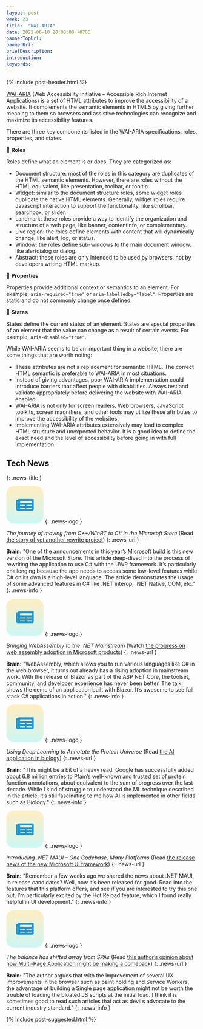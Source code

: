 ```yaml
---
layout: post
week: 23
title:  "WAI-ARIA"
date: 2022-06-10 20:00:00 +0700
bannerTopUrl: 
bannerUrl: 
briefDescription: 
introduction:
keywords:
---
```


{% include post-header.html %}

[WAI-ARIA](https://www.w3.org/TR/wai-aria-1.2/) (Web Accessibility Initiative – Accessible Rich Internet Applications) is a set of HTML attributes to improve the accessibility of a website. It complements the semantic elements in HTML5 by giving further meaning to them so browsers and assistive technologies can recognize and maximize its accessibility features.

There are three key components listed in the WAI-ARIA specifications: roles, properties, and states.

📗 __Roles__

Roles define what an element is or does. They are categorized as:

- Document structure: most of the roles in this category are duplicates of the HTML semantic elements. However, there are roles without the HTML equivalent, like presentation, toolbar, or tooltip.
- Widget: similar to the document structure roles, some widget roles duplicate the native HTML elements. Generally, widget roles require Javascript interaction to support the functionality, like scrollbar, searchbox, or slider.
- Landmark: these roles provide a way to identify the organization and structure of a web page, like banner, contentinfo, or complementary.
- Live region: the roles define elements with content that will dynamically change, like alert, log, or status.
- Window: the roles define sub-windows to the main document window, like alertdialog or dialog.
- Abstract: these roles are only intended to be used by browsers, not by developers writing HTML markup.

📗 __Properties__

Properties provide additional context or semantics to an element. For example, `aria-required="true"` or `aria-labelledby="label"`. Properties are static and do not commonly change once defined.

📗 __States__

States define the current status of an element. States are special properties of an element that the value can change as a result of certain events. For example, `aria-disabled="true"`.

While WAI-ARIA seems to be an important thing in a website, there are some things that are worth noting:

- These attributes are not a replacement for semantic HTML. The correct HTML semantic is preferable to WAI-ARIA in most situations.
- Instead of giving advantages, poor WAI-ARIA implementation could introduce barriers that affect people with disabilities. Always test and validate appropriately before delivering the website with WAI-ARIA enabled.
- WAI-ARIA is not only for screen readers. Web browsers, JavaScript toolkits, screen magnifiers, and other tools may utilize these attributes to improve the accessibility of the websites.
- Implementing WAI-ARIA attributes extensively may lead to complex HTML structure and unexpected behavior. It is a good idea to define the exact need and the level of accessibility before going in with full implementation.

## Tech News
{: .news-title }

![memo](/assets/images/tech-news.svg)
{: .news-logo }

*The journey of moving from C++/WinRT to C# in the Microsoft Store* (Read [the story of yet another rewrite project](https://devblogs.microsoft.com/ifdef-windows/the-journey-of-moving-from-cpp-winrt-to-csharp-in-the-microsoft-store/))
{: .news-url }

__Brain:__ "One of the announcements in this year’s Microsoft build is this new version of the Microsoft Store. This article deep-dived into the process of rewriting the application to use C# with the UWP framework. It’s particularly challenging because the app needs to access some low-level features while C# on its own is a high-level language. The article demonstrates the usage of some advanced features in C# like .NET interop, .NET Native, COM, etc."
{: .news-info }

![memo](/assets/images/tech-news.svg)
{: .news-logo }

*Bringing WebAssembly to the .NET Mainstream* (Watch [the progress on web assembly adoption in Microsoft products](https://www.youtube.com/watch?v=PIeYw7kJUIg))
{: .news-url }

__Brain:__ "WebAssembly, which allows you to run various languages like C# in the web browser, it turns out already has a rising adoption in mainstream work. With the release of Blazor as part of the ASP NET Core, the toolset, community, and developer experience has never been better. The talk shows the demo of an application built with Blazor. It’s awesome to see full stack C# applications in action."
{: .news-info }

![memo](/assets/images/tech-news.svg)
{: .news-logo }

*Using Deep Learning to Annotate the Protein Universe* (Read [the AI application in biology](https://ai.googleblog.com/2022/03/using-deep-learning-to-annotate-protein.html))
{: .news-url }

__Brain:__ "This might be a bit of a heavy read. Google has successfully added about 6.8 million entries to Pfam’s well-known and trusted set of protein function annotations, about equivalent to the sum of progress over the last decade. While I kind of struggle to understand the ML technique described in the article, it’s still fascinating to me how AI is implemented in other fields such as Biology."
{: .news-info }

![memo](/assets/images/tech-news.svg)
{: .news-logo }

*Introducing .NET MAUI – One Codebase, Many Platforms* (Read [the release news of the new Microsoft UI framework](https://devblogs.microsoft.com/dotnet/introducing-dotnet-maui-one-codebase-many-platforms/))
{: .news-url }

__Brain:__ "Remember a few weeks ago we shared the news about .NET MAUI in release candidates? Well, now it’s been released for good. Read into the features that this platform offers, and see if you are interested to try this one out. I’m particularly excited by the Hot Reload feature, which I found really helpful in UI development."
{: .news-info }

![memo](/assets/images/tech-news.svg)
{: .news-logo }

*The balance has shifted away from SPAs* (Read [this author’s opinion about how Multi-Page Application might be making a comeback](https://nolanlawson.com/2022/05/21/the-balance-has-shifted-away-from-spas/))
{: .news-url }

__Brain:__ "The author argues that with the improvement of several UX improvements in the browser such as paint holding and Service Workers, the advantage of building a Single page application might not be worth the trouble of loading the bloated JS scripts at the initial load. I think it is sometimes good to read such articles that act as devil’s advocate to the current industry standard."
{: .news-info }

{% include post-suggested.html %}
